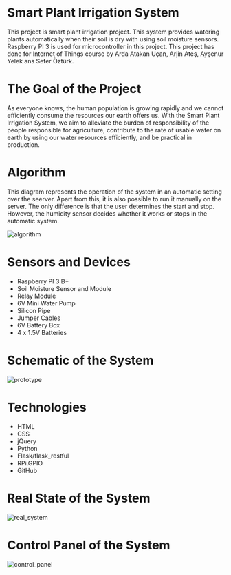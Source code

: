# Smart Plant Irrigation System
This project is smart plant irrigation project. This system provides watering plants automatically when their soil is dry with using soil moisture sensors. Raspberry PI 3 is used for microcontroller in this project. This project has done for Internet of Things course by Arda Atakan Uçan, Arjin Ateş, Ayşenur Yelek ans Sefer Öztürk.

# The Goal of the Project
As everyone knows, the human population is growing rapidly and we cannot efficiently consume the resources our earth offers us. With the Smart Plant Irrigation System, we aim to alleviate the burden of responsibility of the people responsible for agriculture, contribute to the rate of usable water on earth by using our water resources efficiently, and be practical in production. 

# Algorithm
This diagram represents the operation of the system in an automatic setting over the seerver. Apart from this, it is also possible to run it manually on the server. The only difference is that the user determines the start and stop. However, the humidity sensor decides whether it works or stops in the automatic system.

![algorithm](https://user-images.githubusercontent.com/73023770/235298109-abb1ce86-fa67-4fb2-a4d7-dfebe6fa0220.jpg)

# Sensors and Devices
- Raspberry PI 3 B+
- Soil Moisture Sensor and Module
- Relay Module
- 6V Mini Water Pump
- Silicon Pipe
- Jumper Cables
- 6V Battery Box
- 4 x 1.5V Batteries

# Schematic of the System
![prototype](https://user-images.githubusercontent.com/73023770/235298119-db398330-6cf9-465b-9aea-9d28a9ef66a2.jpg)

# Technologies
- HTML
- CSS
- jQuery
- Python
- Flask/flask_restful
- RPi.GPIO
- GitHub

# Real State of the System
![real_system](https://user-images.githubusercontent.com/73023770/235298121-d005ddf0-8143-4614-bba4-77e22f768c3a.jpg)

# Control Panel of the System
![control_panel](https://user-images.githubusercontent.com/73023770/235298115-f13baff2-726a-4a4c-a5b1-e5dfa753ca24.jpg)
